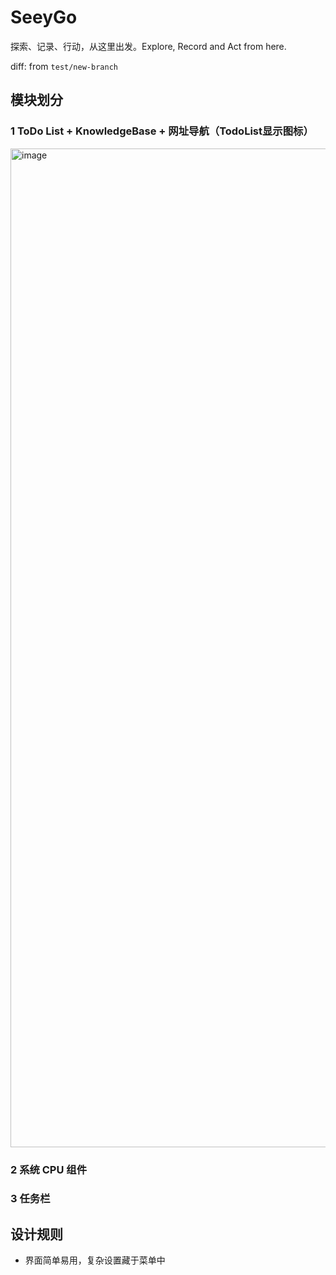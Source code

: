 # SeeyGo
探索、记录、行动，从这里出发。Explore, Record and Act from here.

diff: from `test/new-branch`

## 模块划分

### 1 ToDo List + KnowledgeBase + 网址导航（TodoList显示图标）

<img width="2406" height="1598" alt="image" src="https://github.com/user-attachments/assets/f97b8b06-ac06-4b03-8242-3cc6710b9774" />

### 2 系统 CPU 组件

### 3 任务栏

## 设计规则

- 界面简单易用，复杂设置藏于菜单中
